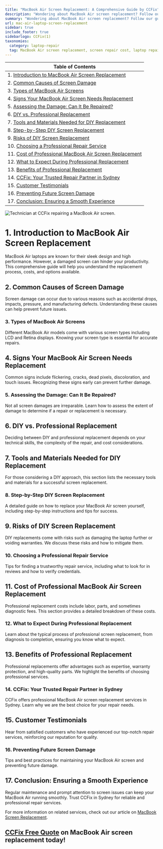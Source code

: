 ```yaml
---
title: "MacBook Air Screen Replacement: A Comprehensive Guide by CCFix"
description: "Wondering about MacBook Air screen replacement? Follow our detailed guide to understand the process, costs, and options available. Visit CCFix in Sydney for professional assistance or get a free quote online!"
summary: "Wondering about MacBook Air screen replacement? Follow our guide to understand the process, costs, and options. Visit CCFix in Sydney for professional help or get a free quote online!"
url: mac-air-laptop-screen-replacement
sidebar: true
include_footer: true
sidebarlogo: CCFix(1)
taxonomies:
  category: laptop-repair
  tag: MacBook Air screen replacement, screen repair cost, laptop repair, Sydney
---
```


| **Table of Contents**                                               |
|---------------------------------------------------------------------|
| 1. [Introduction to MacBook Air Screen Replacement](#1-introduction-to-macbook-air-screen-replacement) |
| 2. [Common Causes of Screen Damage](#2-common-causes-of-screen-damage) |
| 3. [Types of MacBook Air Screens](#3-types-of-macbook-air-screens) |
| 4. [Signs Your MacBook Air Screen Needs Replacement](#4-signs-your-macbook-air-screen-needs-replacement) |
| 5. [Assessing the Damage: Can It Be Repaired?](#5-assessing-the-damage-can-it-be-repaired) |
| 6. [DIY vs. Professional Replacement](#6-diy-vs-professional-replacement) |
| 7. [Tools and Materials Needed for DIY Replacement](#7-tools-and-materials-needed-for-diy-replacement) |
| 8. [Step-by-Step DIY Screen Replacement](#8-step-by-step-diy-screen-replacement) |
| 9. [Risks of DIY Screen Replacement](#9-risks-of-diy-screen-replacement) |
| 10. [Choosing a Professional Repair Service](#10-choosing-a-professional-repair-service) |
| 11. [Cost of Professional MacBook Air Screen Replacement](#11-cost-of-professional-macbook-air-screen-replacement) |
| 12. [What to Expect During Professional Replacement](#12-what-to-expect-during-professional-replacement) |
| 13. [Benefits of Professional Replacement](#13-benefits-of-professional-replacement) |
| 14. [CCFix: Your Trusted Repair Partner in Sydney](#14-ccfix-your-trusted-repair-partner-in-sydney) |
| 15. [Customer Testimonials](#15-customer-testimonials) |
| 16. [Preventing Future Screen Damage](#16-preventing-future-screen-damage) |
| 17. [Conclusion: Ensuring a Smooth Experience](#17-conclusion-ensuring-a-smooth-experience) |

![Technician at CCFix repairing a MacBook Air screen.](/images/ccfix-macbook-air-screen-repair.webp "CCFix technician repairing a MacBook Air screen, showcasing expert repair services in a professional environment.")

# **1. Introduction to MacBook Air Screen Replacement**
MacBook Air laptops are known for their sleek design and high performance. However, a damaged screen can hinder your productivity. This comprehensive guide will help you understand the replacement process, costs, and options available.

## **2. Common Causes of Screen Damage**
Screen damage can occur due to various reasons such as accidental drops, impacts, pressure, and manufacturing defects. Understanding these causes can help prevent future issues.

### **3. Types of MacBook Air Screens**
Different MacBook Air models come with various screen types including LCD and Retina displays. Knowing your screen type is essential for accurate repairs.

## **4. Signs Your MacBook Air Screen Needs Replacement**
Common signs include flickering, cracks, dead pixels, discoloration, and touch issues. Recognizing these signs early can prevent further damage.

### **5. Assessing the Damage: Can It Be Repaired?**
Not all screen damages are irreparable. Learn how to assess the extent of damage to determine if a repair or replacement is necessary.

## **6. DIY vs. Professional Replacement**
Deciding between DIY and professional replacement depends on your technical skills, the complexity of the repair, and cost considerations.

## **7. Tools and Materials Needed for DIY Replacement**
For those considering a DIY approach, this section lists the necessary tools and materials for a successful screen replacement.

### **8. Step-by-Step DIY Screen Replacement**
A detailed guide on how to replace your MacBook Air screen yourself, including step-by-step instructions and tips for success.

## **9. Risks of DIY Screen Replacement**
DIY replacements come with risks such as damaging the laptop further or voiding warranties. We discuss these risks and how to mitigate them.

### **10. Choosing a Professional Repair Service**
Tips for finding a trustworthy repair service, including what to look for in reviews and how to verify credentials.

## **11. Cost of Professional MacBook Air Screen Replacement**
Professional replacement costs include labor, parts, and sometimes diagnostic fees. This section provides a detailed breakdown of these costs.

### **12. What to Expect During Professional Replacement**
Learn about the typical process of professional screen replacement, from diagnosis to completion, ensuring you know what to expect.

## **13. Benefits of Professional Replacement**
Professional replacements offer advantages such as expertise, warranty protection, and high-quality parts. We highlight the benefits of choosing professional services.

### **14. CCFix: Your Trusted Repair Partner in Sydney**
CCFix offers professional MacBook Air screen replacement services in Sydney. Learn why we are the best choice for your repair needs.

## **15. Customer Testimonials**
Hear from satisfied customers who have experienced our top-notch repair services, reinforcing our reputation for quality.

### **16. Preventing Future Screen Damage**
Tips and best practices for maintaining your MacBook Air screen and preventing future damage.

## **17. Conclusion: Ensuring a Smooth Experience**
Regular maintenance and prompt attention to screen issues can keep your MacBook Air running smoothly. Trust CCFix in Sydney for reliable and professional repair services.


For more information on related services, check out our article on [MacBook Screen Replacement](https://ccfix.com.au/macbook-screen-replacement).

 ## [CCFix Free Quote](https://form.jotform.com/241402975332857) on MacBook Air screen replacement today!
